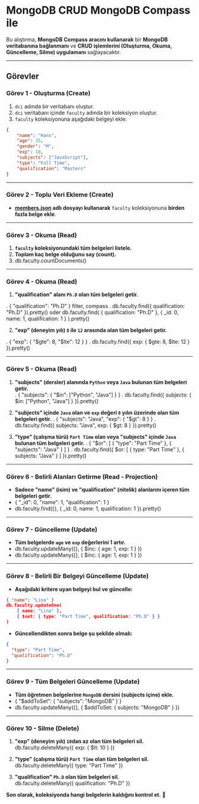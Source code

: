 # **MongoDB CRUD MongoDB Compass ile**  

Bu alıştırma, **MongoDB Compass aracını kullanarak** bir **MongoDB veritabanına bağlanmanı** ve **CRUD işlemlerini (Oluşturma, Okuma, Güncelleme, Silme) uygulamanı** sağlayacaktır.

---

## **Görevler**

### **Görev 1 - Oluşturma (Create)**  

1. `dci` adında bir veritabanı oluştur.  
2. `dci` veritabanı içinde `faculty` adında bir koleksiyon oluştur.  
3. `faculty` koleksiyonuna aşağıdaki belgeyi ekle:

```json
{
    "name": "Hans",
    "age": 35,
    "gender": "M",
    "exp": 10,
    "subjects": ["JavaScript"],
    "type": "Full Time",
    "qualification": "Masters"
}
```

---

### **Görev 2 - Toplu Veri Ekleme (Create)**  

- **[members.json](./members.json) adlı dosyayı kullanarak** `faculty` koleksiyonuna **birden fazla belge ekle**.

---

### **Görev 3 - Okuma (Read)**  

1. **`faculty` koleksiyonundaki tüm belgeleri listele.**  
2. **Toplam kaç belge olduğunu say (count).**  
3. db.faculty.countDocuments()


---

### **Görev 4 - Okuma (Read)**  

1. **"qualification" alanı `Ph.D` olan tüm belgeleri getir.**  
 
   
. { "qualification": "Ph.D" }  filter, compass
. db.faculty.find({ qualification: "Ph.D" }).pretty()
oder 
db.faculty.find(
    { qualification: "Ph.D" },
    { _id: 0, name: 1, qualification: 1 }
).pretty()

2. **"exp" (deneyim yılı) `8` ile `12` arasında olan tüm belgeleri getir.** 
   
. { "exp": { "$gte": 8, "$lte": 12 } }
. db.faculty.find({ exp: { $gte: 8, $lte: 12 } }).pretty()






---

### **Görev 5 - Okuma (Read)**  

1. **"subjects" (dersler) alanında `Python` veya `Java` bulunan tüm belgeleri getir.**  
. { "subjects": { "$in": ["Python", "Java"] } }
. db.faculty.find({ subjects: { $in: ["Python", "Java"] } }).pretty()


2. **"subjects" içinde `Java` olan ve `exp` değeri `8` yılın üzerinde olan tüm belgeleri getir.**
.  { "subjects": "Java", "exp": { "$gt": 8 } }
. db.faculty.find({ subjects: "Java", exp: { $gt: 8 } }).pretty()


3. **"type" (çalışma türü) `Part Time` olan veya "subjects" içinde `Java` bulunan tüm belgeleri getir.** 
. { "$or": [ { "type": "Part Time" }, { "subjects": "Java" } ] }
. db.faculty.find({ 
    $or: [ 
        { type: "Part Time" }, 
        { subjects: "Java" } 
    ] 
}).pretty()


---

### **Görev 6 - Belirli Alanları Getirme (Read - Projection)**  

- **Sadece "name" (isim) ve "qualification" (nitelik) alanlarını içeren tüm belgeleri getir.** 
-  { "_id": 0, "name": 1, "qualification": 1 }
-  db.faculty.find({}, { _id: 0, name: 1, qualification: 1 }).pretty()


---

### **Görev 7 - Güncelleme (Update)**  

- **Tüm belgelerde `age` ve `exp` değerlerini 1 artır.**
-   db.faculty.updateMany({}, { $inc: { age: 1, exp: 1 } })
-   db.faculty.updateMany({}, { $inc: { age: 1, exp: 1 } })



---

### **Görev 8 - Belirli Bir Belgeyi Güncelleme (Update)**  

- **Aşağıdaki kritere uyan belgeyi bul ve güncelle:**  

```json
{ "name": "Lina" }
db.faculty.updateOne(
    { name: "Lina" },
    { $set: { type: "Part Time", qualification: "Ph.D" } }
)

```

- **Güncellendikten sonra belge şu şekilde olmalı:**  

```json
{
  "type": "Part Time",
  "qualification": "Ph.D"
}
```

---

### **Görev 9 - Tüm Belgeleri Güncelleme (Update)**  

- **Tüm öğretmen belgelerine `MongoDB` dersini (subjects içine) ekle.** 
- { "$addToSet": { "subjects": "MongoDB" } }
- db.faculty.updateMany({}, { $addToSet: { subjects: "MongoDB" } })

 

---

### **Görev 10 - Silme (Delete)**  

1. **"exp" (deneyim yılı) `10`dan az olan tüm belgeleri sil.**  
 db.faculty.deleteMany({ exp: { $lt: 10 } })

3. **"type" (çalışma türü) `Part Time` olan tüm belgeleri sil.**  
 db.faculty.deleteMany({ type: "Part Time" })

5. **"qualification" `Ph.D` olan tüm belgeleri sil.**  
   db.faculty.deleteMany({ qualification: "Ph.D" })


**Son olarak, koleksiyonda hangi belgelerin kaldığını kontrol et.** 🚀